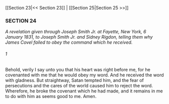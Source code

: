 [[Section 23|<< Section 23]]  |  [[Section 25|Section 25 >>]]

### SECTION 24

*A revelation given through Joseph Smith Jr. at Fayette, New York, 6 January 1831, to Joseph Smith Jr. and Sidney Rigdon, telling them why James Covel failed to obey the command which he received.*

###### 1
Behold, verily I say unto you that his heart was right before me, for he covenanted with me that he would obey my word. And he received the word with gladness. But straightway, Satan tempted him, and the fear of persecutions and the cares of the world caused him to reject the word. Wherefore, he broke the covenant which he had made, and it remains in me to do with him as seems good to me. Amen.